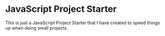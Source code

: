 # JavaScript Project Starter

This is just a JavaScript Project Starter that I have created to speed things up when doing small projects.

